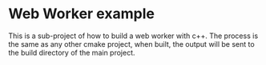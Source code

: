 Web Worker example
===

This is a sub-project of how to build a web worker with c++.
The process is the same as any other cmake project, when built, the
output will be sent to the build directory of the main project. 
